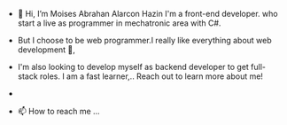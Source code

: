 - 👋 Hi, I’m Moises Abrahan Alarcon Hazin I'm a front-end developer. who start a live as programmer in mechatronic area with C#.
- But I choose to be web programmer.I really like everything about web development 🌱,
-  I'm also looking to develop myself as backend developer to get full-stack roles. I am a fast learner,.. Reach out to learn more about me!
- 
  
- 📫 How to reach me ...

<!---
abrahanalarcon/abrahanalarcon is a ✨ special ✨ repository because its `README.md` (this file) appears on your GitHub profile.
You can click the Preview link to take a look at your changes.
--->
